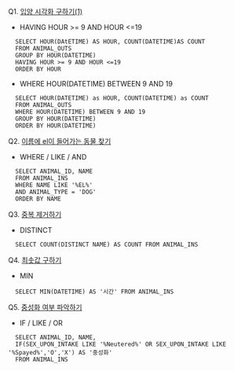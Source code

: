 Q1. [입양 시각화 구하기(1)](https://programmers.co.kr/learn/courses/30/lessons/59412)

  - HAVING HOUR >= 9 AND HOUR <=19
  
  ```MYSQL
    SELECT HOUR(DAtETIME) AS HOUR, COUNT(DATETIME)AS COUNT
    FROM ANIMAL_OUTS
    GROUP BY HOUR(DATETIME) 
    HAVING HOUR >= 9 AND HOUR <=19
    ORDER BY HOUR
  ```
 - WHERE HOUR(DATETIME) BETWEEN 9 AND 19
 
  ```MYSQL
    SELECT HOUR(DATETIME) as HOUR, COUNT(DATETIME) as COUNT
    FROM ANIMAL_OUTS
    WHERE HOUR(DATETIME) BETWEEN 9 AND 19
    GROUP BY HOUR(DATETIME)
    ORDER BY HOUR(DATETIME)
```

Q2. [이름에 el이 들어가는 동물 찾기](https://programmers.co.kr/learn/courses/30/lessons/59047)

  - WHERE / LIKE / AND
  
  ```MYSQL
    SELECT ANIMAL_ID, NAME 
    FROM ANIMAL_INS
    WHERE NAME LIKE '%EL%'
    AND ANIMAL_TYPE = 'DOG'
    ORDER BY NAME
  ```

Q3. [중복 제거하기](https://programmers.co.kr/learn/courses/30/lessons/59408)

  - DISTINCT
  
  ```MYSQL
    SELECT COUNT(DISTINCT NAME) AS COUNT FROM ANIMAL_INS
  ```

Q4. [최솟값 구하기](https://programmers.co.kr/learn/courses/30/lessons/59038)

  - MIN

  ```MYSQL
    SELECT MIN(DATETIME) AS '시간' FROM ANIMAL_INS
  ```
  
Q5. [중성화 여부 파악하기](https://programmers.co.kr/learn/courses/30/lessons/59409)

  -  IF / LIKE / OR

  ```MYSQL
    SELECT ANIMAL_ID, NAME,
    IF(SEX_UPON_INTAKE LIKE '%Neutered%' OR SEX_UPON_INTAKE LIKE '%Spayed%','O','X') AS '중성화'
    FROM ANIMAL_INS
  ```
